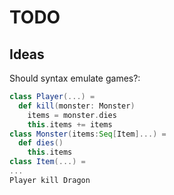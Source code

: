 # TODO

## Ideas

Should syntax emulate games?:

```scala
class Player(...) =
  def kill(monster: Monster)
    items = monster.dies
    this.items += items
class Monster(items:Seq[Item]...) =
  def dies()
    this.items
class Item(...) =
...
Player kill Dragon
```

